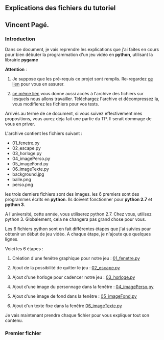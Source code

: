## Explications des fichiers du tutoriel
## Vincent Pagé.

### Introduction

Dans ce document, je vais reprendre les explications
que j'ai faites en cours pour bien débuter la programmation d'un jeu vidéo en **python**, utilisant la librairie **pygame**

**Attention** :
1. Je suppose que les pré-requis ce projet sont remplis. Re-regardez [ce lien](../README.md) pour vous en assurer.

2. [ce même lien](../README.md) vous donne aussi accès à l'archive des fichiers sur lesquels nous allons travailler. Téléchargez l'archive et décompressez la, vous modifierez les fichiers pour vos tests.

Arrivés au terme de ce document, si vous suivez effectivement mes propositions, vous aurez déja fait une partie du TP. Il serait dommage de vous en priver.

L'archive contient les fichiers suivant :
- 01_fenetre.py
- 02_escape.py
- 03_horloge.py
- 04_imagePerso.py
- 05_imageFond.py
- 06_imageTexte.py
- background.jpg
- balle.png
- perso.png

les trois derniers fichiers sont des images.
les 6 premiers sont des programmes écrits en **python**. Ils doivent fonctionner pour **python 2.7** et **python 3**.

A l'université, cette année, vous utiliserez python 2.7. Chez vous, utilisez python 3. Globalement, cela ne changera pas grand chose pour vous.

Les 6 fichiers python sont en fait différentes étapes que j'ai suivies pour obtenir un début de jeu vidéo. A chaque étape, je n'ajoute que quelques lignes.

Voici les 6 étapes :
1. Création d'une fenêtre graphique pour notre jeu : [01_fenetre.py](../Sources/01_fenetre.py)

2. Ajout de la possibilité de quitter le jeu : [02_escape.py](../Sources/02_escape.py)

3. Ajout d'une horloge pour cadencer notre jeu :
[03_horloge.py](../Sources/03_horloge.py)

4. Ajout d'une image du personnage dans la fenêtre : [04_imagePerso.py](../Sources/04_imagePerso.py)

5. Ajout d'une image de fond dans la fenêtre :
[05_imageFond.py](../Sources/05_imageFond.py)

6. Ajout d'un texte fixe dans la fenêtre
[06_imageTexte.py](../Sources/06_imageTexte.py)

Je vais maintenant prendre chaque fichier pour vous expliquer tout son contenu.

### Premier fichier

